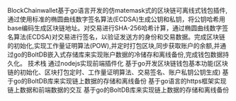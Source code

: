 BlockChainwallet基于go语言开发的仿matemask式的区块链可离线式钱包插件,通过使用标准的椭圆曲线数字签名算法(ECDSA)生成公钥和私钥，将公钥哈希用base编码生成区块链地址。对交易进行SHA-256哈希计算，通过椭圆曲线数字签名算法(ECDSA)对交易进行签名，以验证发送方的身份和交易数据。完成区块链的初始化,实现工作量证明算法(POW),并定时打包区块,同步获取账户的余额,并通过go的BoltDB嵌入式存储库来实现账户数据的冷储存和离线备份,完成钱包数据持久化。
技术栈
通过nodejs实现前端插件化
基于go开发区块链钱包基本功能(区块链的初始化、区块打包定时、工作量证明算法、交易签名、账户私钥公钥生成)
基于go的BoltDB库来实现链上数据的存储和离线备份
基于go语言的https框架实现链上数据和前端数据的交互
基于go的BoltDB库来实现链上数据的存储和离线备份
